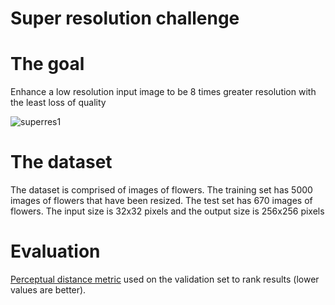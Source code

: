 # Super resolution challenge

# The goal
Enhance a low resolution input image to be 8 times greater resolution with the least loss of quality

![superres1](https://user-images.githubusercontent.com/14092419/110580059-e5c1fe80-818d-11eb-812a-6a30525fa7a1.jpg)


# The dataset
The dataset is comprised of images of flowers. The training set has 5000 images of flowers that have been resized. The test set has 670 images of flowers. The input size is 32x32 pixels and the output size is 256x256 pixels

# Evaluation
[Perceptual distance metric](https://www.compuphase.com/cmetric.htm) used on the validation set to rank results (lower values are better).
